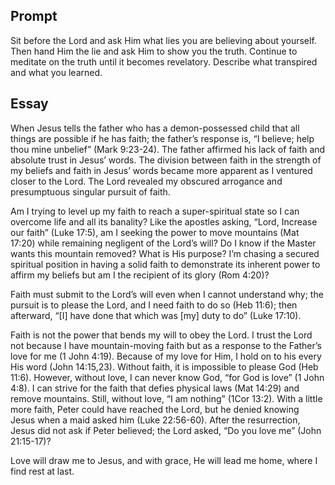 ---
---

## Prompt

Sit before the Lord and ask Him what lies you are believing about yourself. Then hand Him the lie and ask Him to show you the truth. Continue to meditate on the truth until it becomes revelatory. Describe what transpired and what you learned.

## Essay

When Jesus tells the father who has a demon-possessed child that all things are possible if he has faith; the father’s response is, “I believe; help thou mine unbelief” (Mark 9:23-24). The father affirmed his lack of faith and absolute trust in Jesus’ words. The division between faith in the strength of my beliefs and faith in Jesus’ words became more apparent as I ventured closer to the Lord. The Lord revealed my obscured arrogance and presumptuous singular pursuit of faith.

Am I trying to level up my faith to reach a super-spiritual state so I can overcome life and all its banality? Like the apostles asking, “Lord, Increase our faith” (Luke 17:5), am I seeking the power to move mountains (Mat 17:20) while remaining negligent of the Lord’s will? Do I know if the Master wants this mountain removed? What is His purpose? I’m chasing a secured spiritual position in having a solid faith to demonstrate its inherent power to affirm my beliefs but am I the recipient of its glory (Rom 4:20)?

Faith must submit to the Lord’s will even when I cannot understand why; the pursuit is to please the Lord, and I need faith to do so (Heb 11:6); then afterward, “[I] have done that which was [my] duty to do” (Luke 17:10).

Faith is not the power that bends my will to obey the Lord. I trust the Lord not because I have mountain-moving faith but as a response to the Father’s love for me (1 John 4:19). Because of my love for Him, I hold on to his every His word (John 14:15,23). Without faith, it is impossible to please God (Heb 11:6). However, without love, I can never know God, “for God is love” (1 John 4:8). I can strive for the faith that defies physical laws (Mat 14:29) and remove mountains. Still, without love, “I am nothing” (1Cor 13:2). With a little more faith, Peter could have reached the Lord, but he denied knowing Jesus when a maid asked him (Luke 22:56-60). After the resurrection, Jesus did not ask if Peter believed; the Lord asked, “Do you love me” (John 21:15-17)?

Love will draw me to Jesus, and with grace, He will lead me home, where I find rest at last.
